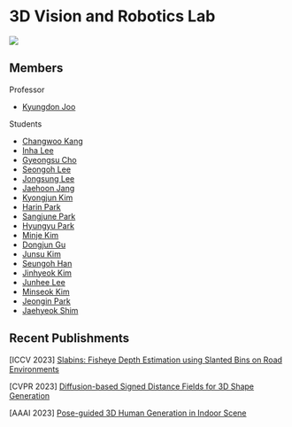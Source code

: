 # 3D Vision and Robotics Lab

<a href="https://unist.info/" target="_blank"><img src="https://img.shields.io/badge/Homepage-7fffd4?style=plastic&logo=Gunicorn&logoColor=000000"/></a>

## Members

Professor
- [Kyungdon Joo]()

Students
- [Changwoo Kang]()
- [Inha Lee]()
- [Gyeongsu Cho]()
- [Seongoh Lee]()
- [Jongsung Lee]()
- [Jaehoon Jang](https://github.com/jjhooon)
- [Kyongjun Kim](https://github.com/kimkj38)
- [Harin Park]()
- [Sangjune Park](https://github.com/JJukE)
- [Hyungyu Park]()
- [Minje Kim]()
- [Dongjun Gu]()
- [Junsu Kim]()
- [Seungoh Han](https://github.com/seungOh)
- [Jinhyeok Kim]()
- [Junhee Lee]()
- [Minseok Kim]()
- [Jeongin Park]()
- [Jaehyeok Shim]()

## Recent Publishments

[ICCV 2023] [Slabins: Fisheye Depth Estimation using Slanted Bins on Road Environments](https://openaccess.thecvf.com/content/ICCV2023/html/Lee_SlaBins_Fisheye_Depth_Estimation_using_Slanted_Bins_on_Road_Environments_ICCV_2023_paper.html)

[CVPR 2023] [Diffusion-based Signed Distance Fields for 3D Shape Generation](https://openaccess.thecvf.com/content/CVPR2023/html/Shim_Diffusion-Based_Signed_Distance_Fields_for_3D_Shape_Generation_CVPR_2023_paper.html)

[AAAI 2023] [Pose-guided 3D Human Generation in Indoor Scene](https://ojs.aaai.org/index.php/AAAI/article/view/25195)
